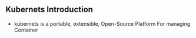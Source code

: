 ## Kubernets Introduction
* kubernets is a portable, extensible, Open-Source Platform For managing Container
